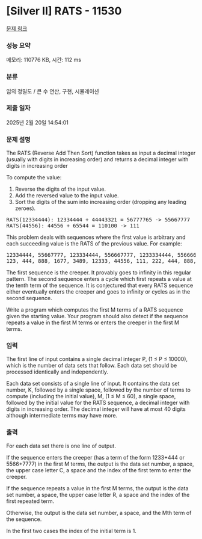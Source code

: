 # [Silver II] RATS - 11530 

[문제 링크](https://www.acmicpc.net/problem/11530) 

### 성능 요약

메모리: 110776 KB, 시간: 112 ms

### 분류

임의 정밀도 / 큰 수 연산, 구현, 시뮬레이션

### 제출 일자

2025년 2월 20일 14:54:01

### 문제 설명

<p>The RATS (Reverse Add Then Sort) function takes as input a decimal integer (usually with digits in increasing order) and returns a decimal integer with digits in increasing order</p>

<p>To compute the value:</p>

<ol>
	<li>Reverse the digits of the input value.</li>
	<li>Add the reversed value to the input value.</li>
	<li>Sort the digits of the sum into increasing order (dropping any leading zeroes).</li>
</ol>

<pre>RATS(12334444): 12334444 + 44443321 = 56777765 -> 55667777
RATS(44556): 44556 + 65544 = 110100 -> 111</pre>

<p>This problem deals with sequences where the first value is arbitrary and each succeeding value is the RATS of the previous value. For example:</p>

<pre>12334444, 55667777, 123334444, 556667777, 1233334444, 5566667777, …
123, 444, 888, 1677, 3489, 12333, 44556, 111, 222, 444, 888, …</pre>

<p>The first sequence is the creeper. It provably goes to infinity in this regular pattern. The second sequence enters a cycle which first repeats a value at the tenth term of the sequence. It is conjectured that every RATS sequence either eventually enters the creeper and goes to infinity or cycles as in the second sequence.</p>

<p>Write a program which computes the first M terms of a RATS sequence given the starting value. Your program should also detect if the sequence repeats a value in the first M terms or enters the creeper in the first M terms.</p>

### 입력 

 <p>The first line of input contains a single decimal integer P, (1 ≤ P ≤ 10000), which is the number of data sets that follow. Each data set should be processed identically and independently.</p>

<p>Each data set consists of a single line of input. It contains the data set number, K, followed by a single space, followed by the number of terms to compute (including the initial value), M, (1 ≤ M ≤ 60), a single space, followed by the initial value for the RATS sequence, a decimal integer with digits in increasing order. The decimal integer will have at most 40 digits although intermediate terms may have more.</p>

### 출력 

 <p>For each data set there is one line of output.</p>

<p>If the sequence enters the creeper (has a term of the form 1233+444 or 5566+7777) in the first M terms, the output is the data set number, a space, the upper case letter C, a space and the index of the first term to enter the creeper.</p>

<p>If the sequence repeats a value in the first M terms, the output is the data set number, a space, the upper case letter R, a space and the index of the first repeated term.</p>

<p>Otherwise, the output is the data set number, a space, and the Mth term of the sequence.</p>

<p>In the first two cases the index of the initial term is 1.</p>

